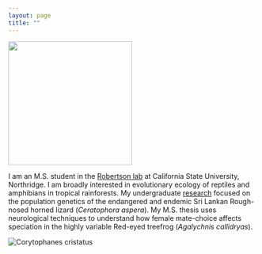 ```yaml
---
layout: page
title: ""
---
```



<img src="/assets/Field_pic.jpg"  width="250" height="250">


I am an M.S. student in the [Robertson lab](https://jrobertsonlab.wordpress.com/) at California State University, Northridge. 
I am broadly interested in evolutionary ecology of reptiles and amphibians in tropical rainforests. 
My undergraduate [research](https://doi.org/10.1111/btp.12970) focused on the population genetics of the endangered and endemic Sri Lankan Rough-nosed horned lizard (_Ceratophora aspera_). 
My M.S. thesis uses neurological techniques to understand how female mate-choice affects speciation in the highly variable Red-eyed treefrog (_Agalychnis callidryas_).



![Corytophanes cristatus](/assets/Cor2.jpg)

